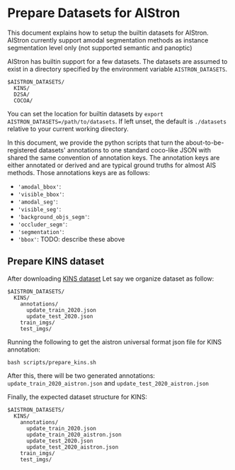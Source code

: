 # Prepare Datasets for AIStron
This document explains how to setup the builtin datasets for AIStron. 
AIStron currently support amodal segmentation methods
as instance segmentation level only (not supported semantic and panoptic)   

AIStron has builtin support for a few datasets. The datasets are assumed to exist in a directory specified by the environment variable `AISTRON_DATASETS`.
```
$AISTRON_DATASETS/
  KINS/
  D2SA/
  COCOA/
```

You can set the location for builtin datasets by `export AISTRON_DATASETS=/path/to/datasets`.
If left unset, the default is `./datasets` relative to your current working directory.

In this document, we provide the python scripts that turn the about-to-be-registered datasets' annotations
to one standard coco-like JSON with shared the same convention of annotation keys.
The annotation keys are either annotated or derived and are typical ground truths for almost AIS methods.
Those annotations keys are as follows:
- `'amodal_bbox'`:
- `'visible_bbox'`:
- `'amodal_seg'`:
- `'visible_seg'`:
- `'background_objs_segm'`:
- `'occluder_segm'`:
- `'segmentation'`:
- `'bbox'`:
TODO: describe these above

## Prepare KINS dataset
After downloading [KINS dataset](https://github.com/qqlu/Amodal-Instance-Segmentation-through-KINS-Dataset)
Let say we organize dataset as follow:
```
$AISTRON_DATASETS/
  KINS/
    annotations/
      update_train_2020.json
      update_test_2020.json
    train_imgs/
    test_imgs/
```
Running the following to get the aistron universal format json file for KINS annotation:
```
bash scripts/prepare_kins.sh
```
After this, there will be two generated annotations: `update_train_2020_aistron.json` and `update_test_2020_aistron.json`

Finally, the expected dataset structure for KINS:
```
$AISTRON_DATASETS/
  KINS/
    annotations/
      update_train_2020.json
      update_train_2020_aistron.json
      update_test_2020.json
      update_test_2020_aistron.json
    train_imgs/
    test_imgs/
```
